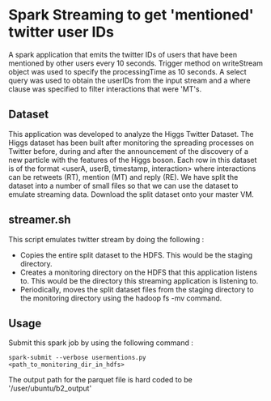 # Spark Streaming to get 'mentioned' twitter user IDs
A spark application that emits the twitter IDs of users that have been mentioned by other users every 10 seconds.
Trigger method on writeStream object was used to specify the processingTime as 10 seconds.
A select query was used to obtain the userIDs from the input stream and a where clause was specified to filter interactions that were 'MT's.

## Dataset
This application was developed to analyze the Higgs Twitter Dataset. The Higgs dataset has been built after monitoring the spreading processes on Twitter before, during and after the announcement of the discovery of a new particle with the features of the Higgs boson. Each row in this dataset is of the format <userA, userB, timestamp, interaction> where interactions can be retweets (RT), mention (MT) and reply (RE).
We have split the dataset into a number of small files so that we can use the dataset to emulate streaming data. Download the split dataset onto your master VM.

## streamer.sh
This script emulates twitter stream by doing the following :
* Copies the entire split dataset to the HDFS. This would be the staging directory.
* Creates a monitoring directory on the HDFS that this application listens to. This would be the directory this streaming application is listening to.
* Periodically, moves the split dataset files from the staging directory to the monitoring directory using the hadoop fs -mv command.

## Usage
Submit this spark job by using the following command : 

`spark-submit --verbose usermentions.py <path_to_monitoring_dir_in_hdfs>`

The output path for the parquet file  is hard coded to be '/user/ubuntu/b2_output'

